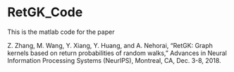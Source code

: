 # RetGK_Code

This is the matlab code for the paper

Z. Zhang, M. Wang, Y. Xiang, Y. Huang, and A. Nehorai, “RetGK: Graph kernels based on return probabilities of random walks,” 
Advances in Neural Information Processing Systems (NeurIPS), Montreal, CA, Dec. 3-8, 2018.
